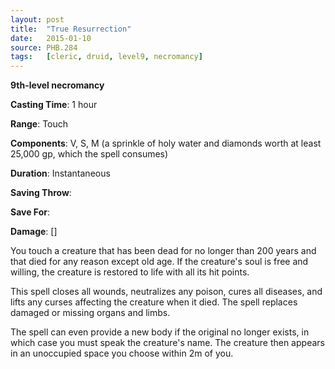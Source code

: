 ```yaml
---
layout: post
title:  "True Resurrection"
date:   2015-01-10
source: PHB.284
tags:   [cleric, druid, level9, necromancy]
---
```


**9th-level necromancy**

**Casting Time**: 1 hour

**Range**: Touch

**Components**: V, S, M (a sprinkle of holy water and diamonds worth at least 25,000 gp, which the spell consumes)

**Duration**: Instantaneous

**Saving Throw**:

**Save For**:

**Damage**: []

You touch a creature that has been dead for no longer than 200 years and that died for any reason except old age. If the creature's soul is free and willing, the creature is restored to life with all its hit points.

This spell closes all wounds, neutralizes any poison, cures all diseases, and lifts any curses affecting the creature when it died. The spell replaces damaged or missing organs and limbs.

The spell can even provide a new body if the original no longer exists, in which case you must speak the creature's name. The creature then appears in an unoccupied space you choose within 2m of you.
